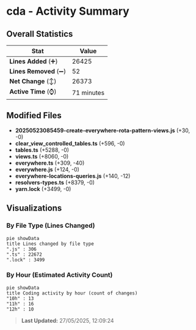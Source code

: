 # cda - Activity Summary 

## Overall Statistics

| Stat                   | Value                                                             |
| ---------------------- | ----------------------------------------------------------------- |
| **Lines Added** (➕)   | 26425                                          |
| **Lines Removed** (➖) | 52                                        |
| **Net Change** (↕)    | 26373                |
| **Active Time** (⌚)   | 71 minutes |


## Modified Files
- **20250523085459-create-everywhere-rota-pattern-views.js** (+30, -0)
- **clear_view_controlled_tables.ts** (+596, -0)
- **tables.ts** (+5288, -0)
- **views.ts** (+8060, -0)
- **everywhere.ts** (+309, -40)
- **everywhere.js** (+124, -0)
- **everywhere-locations-queries.js** (+140, -12)
- **resolvers-types.ts** (+8379, -0)
- **yarn.lock** (+3499, -0)

## Visualizations

### By File Type (Lines Changed)

```mermaid
pie showData
title Lines changed by file type
".js" : 306
".ts" : 22672
".lock" : 3499
```

### By Hour (Estimated Activity Count)

```mermaid
pie showData
title Coding activity by hour (count of changes)
"10h" : 13
"11h" : 16
"12h" : 10
```


> **Last Updated:** 27/05/2025, 12:09:24